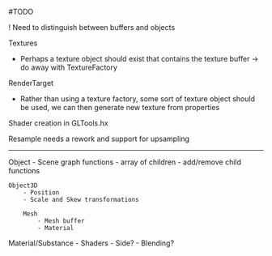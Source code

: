 #TODO

! Need to distinguish between buffers and objects

Textures
- Perhaps a texture object should exist that contains the texture buffer
	-> do away with TextureFactory

RenderTarget
- Rather than using a texture factory, some sort of texture object should be used, we can then generate new texture from properties

Shader creation in GLTools.hx

Resample needs a rework and support for upsampling

------------------

Object
	- Scene graph functions
	- array of children
	- add/remove child functions

	Object3D
		- Position
		- Scale and Skew transformations

		Mesh
			- Mesh buffer
			- Material

Material/Substance
	- Shaders
	- Side?
	- Blending?